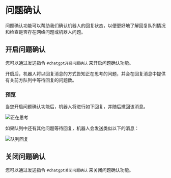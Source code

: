 # 问题确认

问题确认功能可以帮助我们确认机器人的回复状态，以便更好地了解回复队列情况和检查是否存在网络问题或机器人问题。

## 开启问题确认

您可以通过发送指令 `#chatgpt开启问题确认` 来开启问题确认功能。

开启后，机器人将以回复消息的方式告知正在思考的问题，并会在回复消息中提供有关前方队列中等待回复的问题数。

### 预览

当您开启问题确认功能后，机器人将进行如下回复，并随后撤回该消息。

![正在思考](https://user-images.githubusercontent.com/68117733/228228713-af7d1f5b-0e04-4303-8cc7-d04c66fc19e8.png)

如果队列中还有其他问题等待回复，机器人会发送类似以下的消息：

![队列回复](https://user-images.githubusercontent.com/68117733/228229478-f8eee4bb-bd90-49fe-9344-f3d40bca8c28.png)

## 关闭问题确认

您可以通过发送指令 `#chatgpt关闭问题确认` 来关闭问题确认功能。